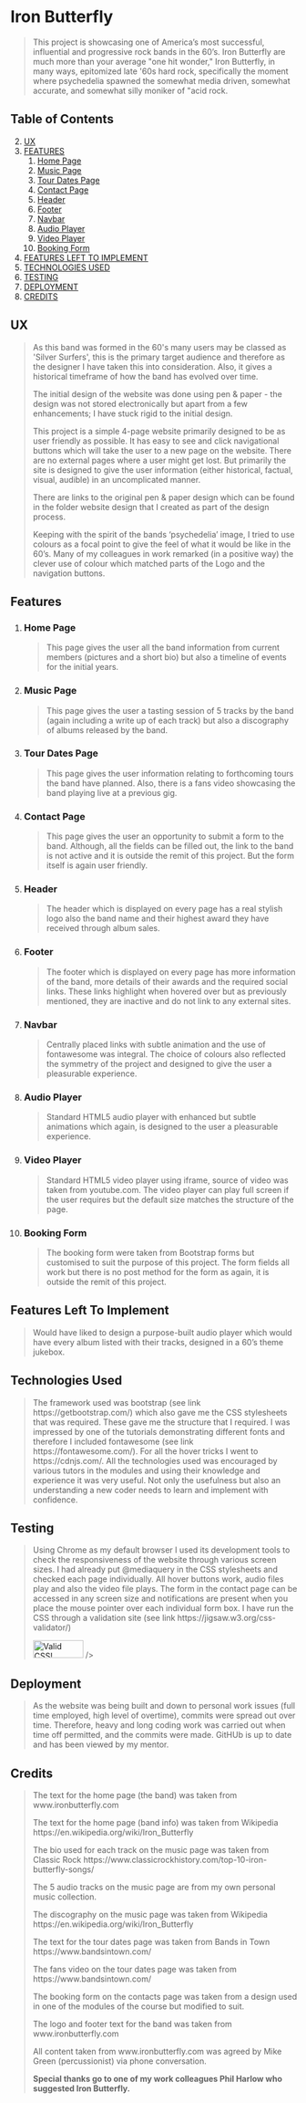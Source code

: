 <h1>
<a id="user-content-iron-butterfly" class="anchor" aria-hidden="true" href="#iron-butterfly"></a>
Iron Butterfly</h1>
<blockquote>
 <p>This project  is showcasing one of America’s most successful, influential and progressive rock bands in the 60’s.  Iron Butterfly are much more than your average "one hit wonder," Iron Butterfly, in many ways, epitomized late '60s hard rock, specifically the moment where psychedelia spawned the somewhat media driven, somewhat accurate, and somewhat silly moniker of "acid rock.</p>
</blockquote>

<h2>
<a id="user-content-table-of-contents" class="anchor" aria-hidden="true" href="#table-of-contents"></a>
Table of Contents</h2>
<ol start="2">
 <li>
  <a href="#ux">UX</a>
 </li>
 <li>
  <a href="#features">FEATURES</a>
   <ol>
    <li>
     <a href="#home-page">Home Page</a>
    </li>
    <li>
     <a href="#music-page">Music Page</a>
    </li>
    <li>
     <a href="#tour-dates-page">Tour Dates Page</a>
    </li>
    <li>
     <a href="#contact-page">Contact Page</a>
    </li>
    <li>
     <a href="#header">Header</a>
    </li>
    <li>
     <a href="#footer">Footer</a>
    </li>
    <li>
     <a href="#navbar">Navbar</a>
    </li>
    <li>
     <a href="#audio-player">Audio Player</a>
    </li>
    <li>
     <a href="#video-player">Video Player</a>
    </li>
    <li>
     <a href="#booking-form">Booking Form</a>
    </li>
   </ol>
 <li>
  <a href="#features-left-to-implement">FEATURES LEFT TO IMPLEMENT</a>
 </li>
 <li>
  <a href="#technologies-used">TECHNOLOGIES USED</a>
 </li>
 <li>
  <a href="#testing">TESTING</a>
 </li>
 <li>
  <a href="#deployment">DEPLOYMENT</a>
 </li>
 <li>
  <a href="#credits">CREDITS</a>
 </li>
</ol>
 <h2>
  <a id="user-content-ux" class="anchor" aria-hidden="true" href="#ux"></a>
UX</h2>
<blockquote>
 <p>As this band was formed in the 60's many users may be classed as 'Silver Surfers', this is the primary target audience and therefore as the designer I have taken this into consideration.  Also, it gives a historical timeframe of how the band has evolved over time.</p>
  <p>The initial design of the website was done using pen & paper - the design was not stored electronically but apart from a few enhancements; I have stuck rigid to the initial design.</p>
  <p>This project is a simple 4-page website primarily designed to be as user friendly as possible.       It has easy to see and click navigational buttons which will take the user to a new page on the website.  There are no external pages where a user might get lost.  But primarily the site is designed to give the user information (either historical, factual, visual, audible) in an uncomplicated manner.</p>
  <p>There are links to the original pen & paper design which can be found in the folder website design that I created as part of the design process.</p>
  <p>Keeping with the spirit of the bands ‘psychedelia’ image, I tried to use colours as a focal point to give the feel of what it would be like in the 60’s.  Many of my colleagues in work remarked (in a positive way) the clever use of colour which matched parts of the Logo and the navigation buttons.</p>
</blockquote>
 <h2>
  <a id="user-content-features" class="anchor" aria-hidden="true" href="#features"></a>
Features</h2>
<ol>
  <li>
 <h3>
  <a id="user-content-home-page" class="anchor" aria-hidden="true" href="#home-page"></a>
Home Page</h3>
<blockquote>
 <p>This page gives the user all the band information from current members (pictures and a short bio) but also a timeline of events for the initial years.</p>
</blockquote>
  </li>
 <li>
 <h3>
  <a id="user-content-music-page" class="anchor" aria-hidden="true" href="#music-page"></a>
Music Page</h3>
<blockquote>
 <p>This page gives the user a tasting session of 5 tracks by the band (again including a write up of each track) but also a discography of albums released by the band.</p>
</blockquote>
  </li>
  <li>
 <h3>
  <a id="user-content-tour-dates-page" class="anchor" aria-hidden="true" href="#tour-dates-page"></a>
Tour Dates Page</h3>
<blockquote>
 <p>This page gives the user information relating to forthcoming tours the band have planned.  Also, there is a fans video showcasing the band playing live at a previous gig.</p>
</blockquote>
  </li>
  <li>
 <h3>
  <a id="user-content-Contact-page" class="anchor" aria-hidden="true" href="#contact-page"></a>
Contact Page</h3>
<blockquote>
 <p>This page gives the user an opportunity to submit a form to the band.  Although, all the fields can be filled out, the link to the band is not active and it is outside the remit of this project.  But the form itself is again user friendly.</p>
</blockquote>
  </li>
  <li>
 <h3>
  <a id="user-content-header" class="anchor" aria-hidden="true" href="#header"></a>
Header</h3>
<blockquote>
 <p>The header which is displayed on every page has a real stylish logo also the band name and their highest award they have received through album sales.</p>
</blockquote>
  </li>
  <li>
 <h3>
  <a id="user-content-footer" class="anchor" aria-hidden="true" href="#footer"></a>
Footer</h3>
<blockquote>
 <p>The footer which is displayed on every page has more information of the band, more details of their awards and the required social links.  These links highlight when hovered over but as previously mentioned, they are inactive and do not link to any external sites.</p>
</blockquote>
  </li>
 <li>
 <h3>
  <a id="user-content-navbar" class="anchor" aria-hidden="true" href="#navbar"></a>
Navbar</h3>
<blockquote>
 <p>Centrally placed links with subtle animation and the use of fontawesome was integral.  The choice of colours also reflected the symmetry of the project and designed to give the user a pleasurable experience.  
</p>
</blockquote>
  </li>
 <li>
 <h3>
  <a id="user-content-audio-player" class="anchor" aria-hidden="true" href="#audio-player"></a>
Audio Player</h3>
<blockquote>
 <p>Standard HTML5 audio player with enhanced but subtle animations which again, is designed to the user a pleasurable experience.</p>
</blockquote>
  </li>
  <li>
 <h3>
  <a id="user-content-video-player" class="anchor" aria-hidden="true" href="#video-player"></a>
Video Player</h3>
<blockquote>
 <p>Standard HTML5 video player using iframe, source of video was taken from youtube.com.  The video player can play full screen if the user requires but the default size matches the structure of the page.</p>
</blockquote>
  </li>
  <li>
 <h3>
  <a id="user-content-booking-form" class="anchor" aria-hidden="true" href="#booking-form"></a>
Booking Form</h3>
<blockquote>
 <p>The booking form were taken from Bootstrap forms but customised to suit the purpose of this project.  The form fields all work but there is no post method for the form as again, it is outside the remit of this project.</p>
</blockquote>
  </li>
 </ol>
 <h2>
  <a id="user-content-features-left-to-implement" class="anchor" aria-hidden="true" href="#features-left-to-implement"></a>
Features Left To Implement</h2>
<blockquote>
 <p>Would have liked to design a purpose-built audio player which would have every album listed with their tracks, designed in a 60’s theme jukebox.</p>
</blockquote>
 <h2>
  <a id="user-content-technologies-used" class="anchor" aria-hidden="true" href="#technologies-used"></a>
Technologies Used</h2>
<blockquote>
 <p>The framework used was bootstrap (see link https://getbootstrap.com/) which also gave me the CSS stylesheets that was required. These gave me the structure that I required. 
I was impressed by one of the tutorials demonstrating different fonts and therefore I included fontawesome (see link https://fontawesome.com/). 
For all the hover tricks I went to https://cdnjs.com/.  All the technologies used was encouraged by various tutors in the modules and using their knowledge and experience it was very useful.  Not only the usefulness but also an understanding a new coder needs to learn and implement with confidence.</p>
</blockquote>
 <h2>
  <a id="user-content-testing" class="anchor" aria-hidden="true" href="#testing"></a> 
Testing</h2>
<blockquote>
 <p>Using Chrome as my default browser I used its development tools to check the responsiveness of the website through various screen sizes.  I had already put @mediaquery in the CSS stylesheets and checked each page individually.  
All hover buttons work, audio files play and also the video file plays.  
The form in the contact page can be accessed in any screen size and notifications are present when you place the mouse pointer over each individual form box.
I have run the CSS through a validation site (see link https://jigsaw.w3.org/css-validator/)</p>
        <p><a href="http://jigsaw.w3.org/css-validator/check/referer">
        <img style="border:0;width:88px;height:31px"
         src="http://jigsaw.w3.org/css-validator/images/vcss"
         alt="Valid CSS!"href="#deployment"></a> />
        </a>
        </p>
</blockquote>
 <h2>
  <a id="user-content-deployment" class="anchor" aria-hidden="true" href="#deployment"></a>
Deployment</h2>
<blockquote>
 <p>As the website was being built and down to personal work issues (full time employed, high level of overtime), commits were spread out over time.  Therefore, heavy and long coding work was carried out when time off permitted, and the commits were made.  GitHUb is up to date  and has been viewed by my mentor.</p>
 </blockquote>
 <h2>
  <a id="user-content-credits" class="anchor" aria-hidden="true" href="#credits"></a>
Credits</h2>
<blockquote>
 <p>The text for the home page (the band) was taken from www.ironbutterfly.com</p>
<p>The text for the home page (band info) was taken from Wikipedia https://en.wikipedia.org/wiki/Iron_Butterfly</p>
<p>The bio used for each track on the music page was taken from Classic Rock https://www.classicrockhistory.com/top-10-iron-butterfly-songs/</p>
<p>The 5 audio tracks on the music page are from my own personal music collection.</p>
<p>The discography on the music page was taken from Wikipedia https://en.wikipedia.org/wiki/Iron_Butterfly</p>
<p>The text for the tour dates page was taken from Bands in Town https://www.bandsintown.com/</p>
<p>The fans video on the tour dates page was taken from https://www.bandsintown.com/</p>
<p>The booking form on the contacts page was taken from a design used in one of the modules of the course but modified to suit.</p>
<p>The logo and footer text for the band was taken from www.ironbutterfly.com</p>
<p>All content taken from www.ironbutterfly.com was agreed by Mike Green (percussionist) via phone conversation.</p>
<p><strong>Special thanks go to one of my work colleagues Phil Harlow who suggested Iron Butterfly.</strong></p>
 </p>
</blockquote>














